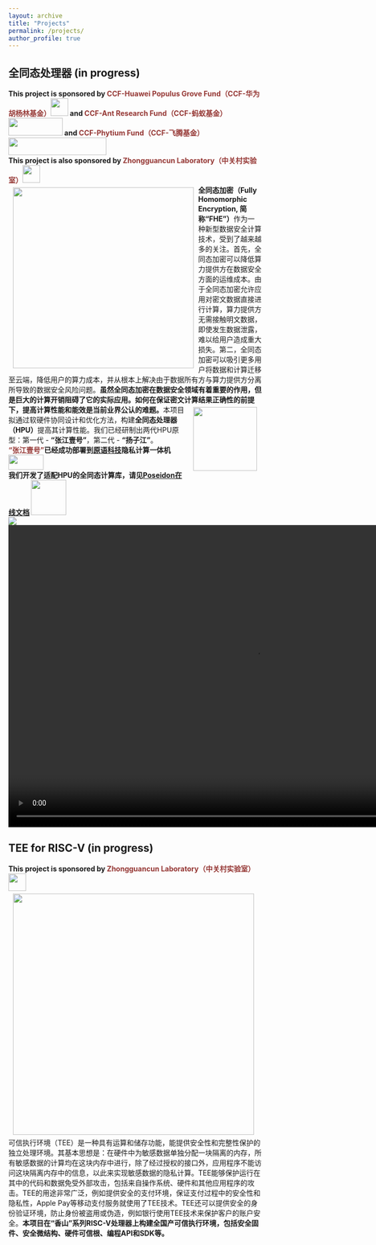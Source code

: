 ```yaml
---
layout: archive
title: "Projects"
permalink: /projects/
author_profile: true
---
```


## 全同态处理器 (in progress)
**This project is sponsored by <span style="color:#953734;">CCF-Huawei Populus Grove Fund（CCF-华为胡杨林基金）<img src='/images/huawei.jpg' height=35 width=35></span> and <span style="color:#953734;">CCF-Ant Research Fund（CCF-蚂蚁基金）<img src='/images/ant_group_logo.jpg' height=35 width=108></span> and <span style="color:#953734;">CCF-Phytium Fund（CCF-飞腾基金）<img src='/images/phytium_logo.png' height=35 width=195></span>**<br>
**This project is also sponsored by <span style="color:#953734;">Zhongguancun Laboratory（中关村实验室）<img src='/images/ZGC_logo.jpg' height=35 width=35></span>**<br>
<img src="/images/HPU.png" align="left" width="360" hspace="9" vspace="5" /><b>全同态加密（Fully Homomorphic Encryption, 简称“FHE”）</b>作为一种新型数据安全计算技术，受到了越来越多的关注。首先，全同态加密可以降低算力提供方在数据安全方面的运维成本。由于全同态加密允许应用对密文数据直接进行计算，算力提供方无需接触明文数据，即使发生数据泄露，难以给用户造成重大损失。第二，全同态加密可以吸引更多用户将数据和计算迁移至云端，降低用户的算力成本，并从根本上解决由于数据所有方与算力提供方分离所导致的数据安全风险问题。<b>虽然全同态加密在数据安全领域有着重要的作用，但是巨大的计算开销阻碍了它的实际应用。如何在保证密文计算结果正确性的前提下，提高计算性能和能效是当前业界公认的难题。</b><img src="/images/poseidon.jfif" align="right" width="127" hspace="9" vspace="5" />本项目拟通过软硬件协同设计和优化方法，构建<b>全同态处理器（HPU）</b>提高其计算性能。我们已经研制出两代HPU原型：第一代 - <b>“张江壹号”</b>，第二代 - <b>“扬子江”</b>。<br>
**<span style="color:#953734;">“张江壹号”</span>已经成功部署到[原语科技](https://primihub.com/#/home)隐私计算一体机 <img src='/images/primihub.png' height=30 width=70>**<br>
**我们开发了适配HPU的全同态计算库，请见[Poseidon在线文档](https://poseidon-hpu.rtfd.io/) <img src='/images/poseidon-logo.jpg' height=70 width=70>**<br>
<img src="/images/ZJ-1.png" align="left" />
<video width="981" height="601" controls autoplay muted>  
    <source src="/videos/primihub_machine.mp4" type="video/mp4">
</video>

## TEE for RISC-V (in progress)
**This project is sponsored by <span style="color:#953734;">Zhongguancun Laboratory（中关村实验室）<img src='/images/ZGC_logo.jpg' height=35 width=35></span>**<br>
<img src="/images/TEE.jpg" align="left" width="480" hspace="9" vspace="5" />可信执行环境（TEE）是一种具有运算和储存功能，能提供安全性和完整性保护的独立处理环境。其基本思想是：在硬件中为敏感数据单独分配一块隔离的内存，所有敏感数据的计算均在这块内存中进行，除了经过授权的接口外，应用程序不能访问这块隔离内存中的信息，以此来实现敏感数据的隐私计算。TEE能够保护运行在其中的代码和数据免受外部攻击，包括来自操作系统、硬件和其他应用程序的攻击。TEE的用途非常广泛，例如提供安全的支付环境，保证支付过程中的安全性和隐私性，Apple Pay等移动支付服务就使用了TEE技术。TEE还可以提供安全的身份验证环境，防止身份被盗用或伪造，例如银行使用TEE技术来保护客户的账户安全。<b>本项目在“香山”系列RISC-V处理器上构建全国产可信执行环境，包括安全固件、安全微结构、硬件可信根、编程API和SDK等。</b>

<!--
## Sparsity-aware Deep Learning Accelerator (in progress)
**This project is also collaborated with <span style="color:#953734;">Huawei Technologies Co., Ltd <img src='/images/huawei.jpg' height=35 width=35></span>**<br>
This project focuses on improving the performance and energy-efficiency for the general-purpose deep learning accelerators. The proposed schemes leverage the bit-level sparsity parallelism and eliminiate the unnecessary operations at the more fine-grained bit level. <img src="/images/bitlet.png" align="left" width="360" hspace="8" vspace="5" />We are prototyping the design on a high-end Xilinx FPGA for now. <span style="color:#953734;">**This project is in progress.**</span> We have published 3 papers regarding this project **<span style="color:#953734;">\[</span>[<span style="color:#953734;">TCAD'20</span>](/files/TETRIS-TCAD.pdf)<span style="color:#953734;">\]</span><span style="color:#953734;">\[[<span style="color:#953734;">ICPP'21</span>](/files/bitX-ICPP21.pdf)</span><span style="color:#953734;">\]</span><span style="color:#953734;">\[</span>[<span style="color:#953734;">MICRO'21</span>](/files/bitlet-MICRO21.pdf)<span style="color:#953734;">\]</span>**.<br>
我们正在打造一款异构AI加速系统（命名为<b>“bitlet”</b>），CPU部分使用RISC-V开源处理器及其配套的敏捷开发工具。通过扩展RISC-V指令集，使用ROCC与AI加速部分连接。整个工程采用高端FPGA作为硬件平台，力求使AI性能相对于基线提高2\~3倍。


<br><br><br>

## 视频画质增强
**This project is collaborated with <span style="color:#953734;">Guangdong OPPO Mobile Telecommunications Corp., Ltd <img src='/images/oppo.jpg' height=25 width=50></span>**<br>
随着移动通信技术的高速发展和手机娱乐时代的来临，手游，视频应用遍布人类使用手机生活的方方面面，视频的内容和质量也越来越受到手机用户的关注，其中帧率、分辨率和码率是影响视频质量的height="200" width="200"最主要因素。高分辨率的视频能提供更多的细节、更清晰的画面和更好的观看体验，因此提升视频分辨率，对于提升视频质量和用户体验有很大的帮助。
<br>根据oppo公司对手机显示效果的迫切需求，这个project研究基于深度学习的图像增强技术，通过软硬件结合的方法提高图像或视频帧的分辨率，并保证帧率。通过一系列低质量图像获取到高质量图像的增强过程，增加游戏视频的表现力，提升用户体验。我们力求使用超分辨率等图像增强技术，充分利用视频前后帧的相关性、帧内内容的自相似性，重构出分辨率更高的超分辨率视频图像，使获得的图像在物理分辨率、视觉效果及客观评价指标上均超过原始视频源，使oppo手机用户在2K屏上获得更高清的观看体验。<br>
**这里有高通平台的实测效果<span style="color:#953734;">\[</span>[<span style="color:#953734;">PDF</span>](/files/ISR.pdf)<span style="color:#953734;">\]</span>。**

<video width="640" height="360" controls autoplay muted>  
    <source src="/videos/system.mp4" type="video/mp4">
</video>
<video width="640" height="480" controls autoplay muted>  
    <source src="/videos/football.mp4" type="video/mp4">
</video>
<video width="640" height="480" controls autoplay muted>  
    <source src="/videos/bbjx.mp4" type="video/mp4">
</video>

## 超微空中机器人
设计“世界最小”的空中机器人并将神经网络模型以无人机为载体进行部署，实现人工智能赋能终端设备以及未来智能空中机器人“swarm”。超微空中机器人可用于单兵作战、反狙击手、战场侦查、定点打击、特工隐秘侦查等实战场景。我们设计了无人机原理图、硬件SoC和视觉定位模块，可以在室内无GPS的情况下辅助空中机器人实现精准定点，悬停精度误差小于15cm。我们还设计了一个高精度室内定位系统：使用UWB技术实现机器人“指哪飞哪”，定位精度误差小于5cm。<br>

<img src='/images/drone.jpg'>
-->